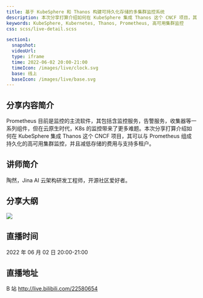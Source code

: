 ```yaml
---
title: 基于 KubeSphere 和 Thanos 构建可持久化存储的多集群监控系统
description: 本次分享打算介绍如何在 KubeSphere 集成 Thanos 这个 CNCF 项目，其可以与 Prometheus 组成持久化的高可用集群监控，并且减低存储的费用与支持多租户。
keywords: KubeSphere, Kubernetes, Thanos, Prometheus, 高可用集群监控
css: scss/live-detail.scss

section1:
  snapshot: 
  videoUrl: 
  type: iframe
  time: 2022-06-02 20:00-21:00
  timeIcon: /images/live/clock.svg
  base: 线上
  baseIcon: /images/live/base.svg
---
```

## 分享内容简介

Prometheus 目前是监控的主流软件，其包括含监控服务，告警服务，收集器等一系列组件，但在云原生时代，K8s 的监控带来了更多难题。本次分享打算介绍如何在 KubeSphere 集成 Thanos 这个 CNCF 项目，其可以与 Prometheus 组成持久化的高可用集群监控，并且减低存储的费用与支持多租户。

## 讲师简介

陶然，Jina AI 云架构研发工程师，开源社区爱好者。

## 分享大纲

![](https://pek3b.qingstor.com/kubesphere-community/images/jinaai0602-live.png)

## 直播时间

2022 年 06 月 02 日 20:00-21:00

## 直播地址

B 站  http://live.bilibili.com/22580654

